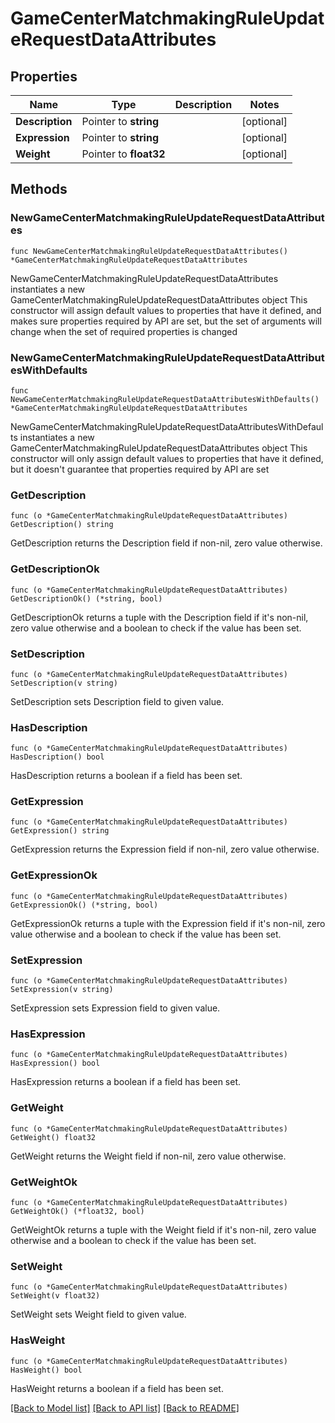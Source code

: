# GameCenterMatchmakingRuleUpdateRequestDataAttributes

## Properties

Name | Type | Description | Notes
------------ | ------------- | ------------- | -------------
**Description** | Pointer to **string** |  | [optional] 
**Expression** | Pointer to **string** |  | [optional] 
**Weight** | Pointer to **float32** |  | [optional] 

## Methods

### NewGameCenterMatchmakingRuleUpdateRequestDataAttributes

`func NewGameCenterMatchmakingRuleUpdateRequestDataAttributes() *GameCenterMatchmakingRuleUpdateRequestDataAttributes`

NewGameCenterMatchmakingRuleUpdateRequestDataAttributes instantiates a new GameCenterMatchmakingRuleUpdateRequestDataAttributes object
This constructor will assign default values to properties that have it defined,
and makes sure properties required by API are set, but the set of arguments
will change when the set of required properties is changed

### NewGameCenterMatchmakingRuleUpdateRequestDataAttributesWithDefaults

`func NewGameCenterMatchmakingRuleUpdateRequestDataAttributesWithDefaults() *GameCenterMatchmakingRuleUpdateRequestDataAttributes`

NewGameCenterMatchmakingRuleUpdateRequestDataAttributesWithDefaults instantiates a new GameCenterMatchmakingRuleUpdateRequestDataAttributes object
This constructor will only assign default values to properties that have it defined,
but it doesn't guarantee that properties required by API are set

### GetDescription

`func (o *GameCenterMatchmakingRuleUpdateRequestDataAttributes) GetDescription() string`

GetDescription returns the Description field if non-nil, zero value otherwise.

### GetDescriptionOk

`func (o *GameCenterMatchmakingRuleUpdateRequestDataAttributes) GetDescriptionOk() (*string, bool)`

GetDescriptionOk returns a tuple with the Description field if it's non-nil, zero value otherwise
and a boolean to check if the value has been set.

### SetDescription

`func (o *GameCenterMatchmakingRuleUpdateRequestDataAttributes) SetDescription(v string)`

SetDescription sets Description field to given value.

### HasDescription

`func (o *GameCenterMatchmakingRuleUpdateRequestDataAttributes) HasDescription() bool`

HasDescription returns a boolean if a field has been set.

### GetExpression

`func (o *GameCenterMatchmakingRuleUpdateRequestDataAttributes) GetExpression() string`

GetExpression returns the Expression field if non-nil, zero value otherwise.

### GetExpressionOk

`func (o *GameCenterMatchmakingRuleUpdateRequestDataAttributes) GetExpressionOk() (*string, bool)`

GetExpressionOk returns a tuple with the Expression field if it's non-nil, zero value otherwise
and a boolean to check if the value has been set.

### SetExpression

`func (o *GameCenterMatchmakingRuleUpdateRequestDataAttributes) SetExpression(v string)`

SetExpression sets Expression field to given value.

### HasExpression

`func (o *GameCenterMatchmakingRuleUpdateRequestDataAttributes) HasExpression() bool`

HasExpression returns a boolean if a field has been set.

### GetWeight

`func (o *GameCenterMatchmakingRuleUpdateRequestDataAttributes) GetWeight() float32`

GetWeight returns the Weight field if non-nil, zero value otherwise.

### GetWeightOk

`func (o *GameCenterMatchmakingRuleUpdateRequestDataAttributes) GetWeightOk() (*float32, bool)`

GetWeightOk returns a tuple with the Weight field if it's non-nil, zero value otherwise
and a boolean to check if the value has been set.

### SetWeight

`func (o *GameCenterMatchmakingRuleUpdateRequestDataAttributes) SetWeight(v float32)`

SetWeight sets Weight field to given value.

### HasWeight

`func (o *GameCenterMatchmakingRuleUpdateRequestDataAttributes) HasWeight() bool`

HasWeight returns a boolean if a field has been set.


[[Back to Model list]](../README.md#documentation-for-models) [[Back to API list]](../README.md#documentation-for-api-endpoints) [[Back to README]](../README.md)


